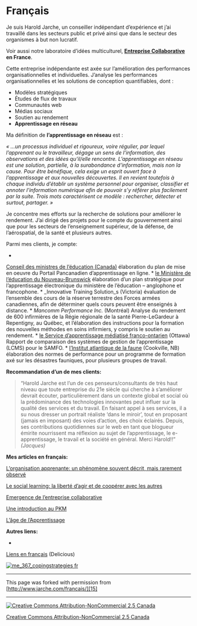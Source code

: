 

# Français

Je suis Harold Jarche, un conseiller indépendant d’expérience et j’ai travaillé 
dans les secteurs public et privé ainsi que dans le secteur des organismes 
à but non lucratif.

Voir aussi notre laboratoire d’idées multiculturel, **[Entreprise Collaborative][1] 
en France**.

Cette entreprise indépendante est axée sur l’amélioration des performances 
organisationnelles et individuelles. J’analyse les performances organisationnelles 
et les solutions de conception quantifiables, dont :

* Modèles stratégiques
* Études de flux de travaux
* Communautés web
* Médias sociaux
* Soutien au rendement
* **Apprentissage en réseau**

Ma définition de **l’apprentissage en réseau** est :

_« …un processus individuel et rigoureux, voire régulier, par lequel l’apprenant 
ou le travailleur, dégage un sens de l’information, des observations et des 
idées qu’il/elle rencontre. L’apprentissage en réseau est une solution, partielle, 
à la surabondance d’information, mais non la cause. Pour être bénéfique, cela 
exige un esprit ouvert face à l’apprentissage et aux nouvelles découvertes. 
Il en revient toutefois à chaque individu d’établir un système personnel pour 
organiser, classifier et annoter l’information numérique afin de pouvoir s’y 
référer plus facilement par la suite. Trois mots caractérisent ce modèle : rechercher, 
détecter et surtout, partager. »_

Je concentre mes efforts sur la recherche de solutions pour améliorer le rendement. 
J’ai dirigé des projets pour le compte du gouvernement ainsi que pour les secteurs 
de l’enseignement supérieur, de la défense, de l’aérospatial, de la santé et 
plusieurs autres.

Parmi mes clients, je compte:

* 
[Conseil des ministres de l’éducation (Canada)][2] élaboration du plan de mise en oeuvre du Portail Pancanadien d’apprentissage en ligne.
* 
[le Ministère de l’éducation du Nouveau-Brunswick][3] élaboration d’un plan stratégique pour l’apprentissage électronique du ministère de l’éducation – anglophone et francophone.
* 
_Innovative Training Solution_s (Victoria) évaluation de l’ensemble des cours de la réserve terrestre des Forces armées canadiennes, afin de déterminer quels cours peuvent être enseignés à distance.
* 
_Mancomm Performance Inc._ (Montréal) Analyse du rendement de 600 infirmières de la Régie régionale de la santé Pierre-LeGardeur à Repentigny, au Québec, et l’élaboration des instructions pour la formation des nouvelles méthodes en soins infirmiers, y compris le soutien au rendement.
* 
[le Service d’apprentissage médiatisé franco-ontarien][4] (Ottawa) Rapport de comparaison des systèmes de gestion de l’apprentissage (LCMS) pour le SAMFO.
* 
[l’Institut atlantique de la faune][5] (Cookville, NB) élaboration des normes de performance pour un programme de formation axé sur les désastres fauniques, pour plusieurs groupes de travail.

**Recommandation d’un de mes clients:**

> 
> “Harold Jarche est l’un de ces penseurs/consultants de très haut niveau que 
> toute entreprise du 21e siècle qui cherche à s’améliorer devrait écouter, particulièrement 
> dans un contexte global et social où la prédominance des technologies innovantes 
> peut influer sur la qualité des services et du travail. En faisant appel à 
> ses services, il a su nous dresser un portrait réaliste ‘dans le miroir’, tout 
> en proposant (jamais en imposant) des voies d’action, des choix éclairés. Depuis, 
> ses contributions quotidiennes sur le web en tant que blogueur émirite nourrissent 
> ma réflexion au sujet de l’apprentissage, le e-apprentissage, le travail et 
> la société en général. Merci Harold!!” _(Jacques)_
> 

**Mes articles en français:**

[L’organisation apprenante: un phénomène souvent décrit, mais rarement observé][6] 

[Le social learning: la liberté d’agir et de coopérer avec les autres][7]

[Emergence de l’entreprise collaborative][8]

[Une introduction au PKM ][9]

[L’âge de l’Apprentissage][10]

**Autres liens:**

* 
[Liens en français][11] (Delicious)

[![][12]][13]

[][14]

			

----

This page was forked with permission from [http://www.jarche.com/francais/][15]

----

[![Creative Commons Attribution-NonCommercial 2.5 Canada][16]][17]

[Creative Commons Attribution-NonCommercial 2.5 Canada][17]

[1]: http://www.entreprisecollaborative.com/index.php/fr
[2]: http://cmec.ca/index.fr.html
[3]: http://www.gnb.ca/0000/index-f.asp
[4]: http://www.cforp.on.ca/samfo/
[5]: http://www.awiaf.org/
[6]: http://www.entreprisecollaborative.com/index.php/fr/articles/271-organisation-apprenante-phenomene-souvent-decrit-mais-rarement-observe
[7]: http://www.entreprisecollaborative.com/index.php/fr/articles/208-social-learning-liberte-apprendre-et-agir
[8]: http://www.entreprisecollaborative.com/index.php/fr/articles/176-emergence-de-l-entreprise-collaborative
[9]: http://www.entreprisecollaborative.com/index.php/fr/articles/126-une-introduction-au-pkm
[10]: http://www.entreprisecollaborative.com/index.php/en/articles/125-l-age-de-l-apprentissage
[11]: http://delicious.com/jarche/Francais
[12]: http://www.jarche.com/wp-content/uploads/2006/02/me_367_copingstrategies-fr-520x161.jpg (me_367_copingstrategies fr)
[13]: http://www.jarche.com/wp-content/uploads/2006/02/me_367_copingstrategies-fr.jpg
[14]: http://twitter.com/share
[15]: http://www.jarche.com/francais/
[16]: http://i.creativecommons.org/l/by-nc/2.5/ca/88x31.png
[17]: http://creativecommons.org/licenses/by-nc/2.5/ca/
